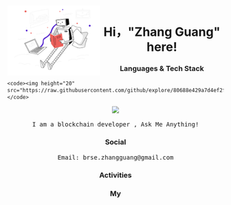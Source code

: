 <div align="center">
<img align="left" src="https://raw.githubusercontent.com/L0um15/L0um15/master/svg/artificialintelligence.svg" height="162px" />
</div>

<h1 align="center">Hi，"Zhang Guang" here!</h1>

<h3 align="center">Languages & Tech Stack</h3>
<p align="center">

    <code><img height="20" src="https://raw.githubusercontent.com/github/explore/80688e429a7d4ef2fca1e82350fe8e3517d3494d/topics/java/java.png"></code> 

</p>


<div align="center">
<img src="https://readme-typing-svg.herokuapp.com?font=Jetbrains+Mono&color=35B1C5&duration=2500&lines=Inspire+Creativity%2C+Enrich+life.">
</div>
<p align="center">
    <samp>
    I am a blockchain developer , Ask Me Anything!
    </samp>
</p>

<h3 align="center">Social</h3>
<p align="center">
    <samp>
       Email: brse.zhangguang@gmail.com
    </samp>

</p>


<h3 align="center">Activities</h3>



<h3 align="center">My</h3>

